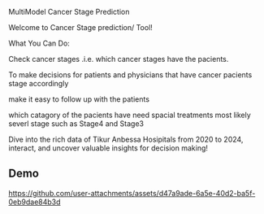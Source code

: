 MultiModel Cancer Stage Prediction

Welcome to Cancer Stage prediction/ Tool!

What You Can Do:

Check cancer stages .i.e. which cancer stages have the pacients.

To make decisions for patients and physicians that have cancer pacients stage accordingly

make it easy to follow up with the patients

which catagory of the pacients have need spacial treatments most likely severl stage such as Stage4 and Stage3

Dive into the rich data of Tikur Anbessa Hosipitals from 2020 to 2024, interact, and uncover valuable insights for decision making!

## Demo

https://github.com/user-attachments/assets/d47a9ade-6a5e-40d2-ba5f-0eb9dae84b3d
